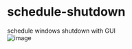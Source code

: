 # schedule-shutdown
schedule windows shutdown with GUI
<br>
![image](https://user-images.githubusercontent.com/43907678/157135995-3bda747e-c02a-47f7-9ee3-c0c1c0e82ee1.png)

